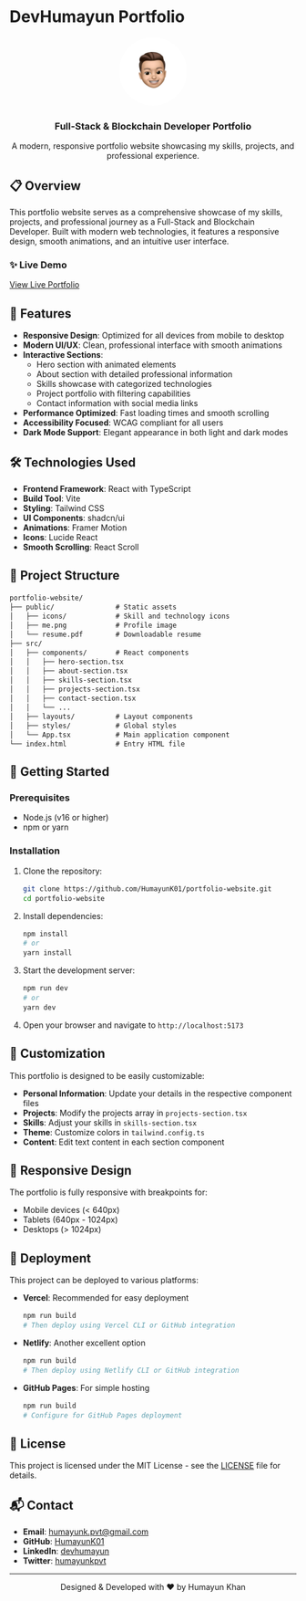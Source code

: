# DevHumayun Portfolio

<div align="center">
  <img src="public/me.png" alt="DevHumayun Logo" width="120" height="120" style="border-radius: 50%;">
  <h3 align="center">Full-Stack & Blockchain Developer Portfolio</h3>
  <p align="center">
    A modern, responsive portfolio website showcasing my skills, projects, and professional experience.
  </p>
</div>

## 📋 Overview

This portfolio website serves as a comprehensive showcase of my skills, projects, and professional journey as a Full-Stack and Blockchain Developer. Built with modern web technologies, it features a responsive design, smooth animations, and an intuitive user interface.

### ✨ Live Demo

[View Live Portfolio](https://devhumayun.vercel.app/)

## 🚀 Features

- **Responsive Design**: Optimized for all devices from mobile to desktop
- **Modern UI/UX**: Clean, professional interface with smooth animations
- **Interactive Sections**:
  - Hero section with animated elements
  - About section with detailed professional information
  - Skills showcase with categorized technologies
  - Project portfolio with filtering capabilities
  - Contact information with social media links
- **Performance Optimized**: Fast loading times and smooth scrolling
- **Accessibility Focused**: WCAG compliant for all users
- **Dark Mode Support**: Elegant appearance in both light and dark modes

## 🛠️ Technologies Used

- **Frontend Framework**: React with TypeScript
- **Build Tool**: Vite
- **Styling**: Tailwind CSS
- **UI Components**: shadcn/ui
- **Animations**: Framer Motion
- **Icons**: Lucide React
- **Smooth Scrolling**: React Scroll

## 🧰 Project Structure

```
portfolio-website/
├── public/               # Static assets
│   ├── icons/            # Skill and technology icons
│   ├── me.png            # Profile image
│   └── resume.pdf        # Downloadable resume
├── src/
│   ├── components/       # React components
│   │   ├── hero-section.tsx
│   │   ├── about-section.tsx
│   │   ├── skills-section.tsx
│   │   ├── projects-section.tsx
│   │   ├── contact-section.tsx
│   │   └── ...
│   ├── layouts/          # Layout components
│   ├── styles/           # Global styles
│   └── App.tsx           # Main application component
└── index.html            # Entry HTML file
```

## 🚦 Getting Started

### Prerequisites

- Node.js (v16 or higher)
- npm or yarn

### Installation

1. Clone the repository:
   ```bash
   git clone https://github.com/HumayunK01/portfolio-website.git
   cd portfolio-website
   ```

2. Install dependencies:
   ```bash
   npm install
   # or
   yarn install
   ```

3. Start the development server:
   ```bash
   npm run dev
   # or
   yarn dev
   ```

4. Open your browser and navigate to `http://localhost:5173`

## 🔧 Customization

This portfolio is designed to be easily customizable:

- **Personal Information**: Update your details in the respective component files
- **Projects**: Modify the projects array in `projects-section.tsx`
- **Skills**: Adjust your skills in `skills-section.tsx`
- **Theme**: Customize colors in `tailwind.config.ts`
- **Content**: Edit text content in each section component

## 📱 Responsive Design

The portfolio is fully responsive with breakpoints for:
- Mobile devices (< 640px)
- Tablets (640px - 1024px)
- Desktops (> 1024px)

## 🚢 Deployment

This project can be deployed to various platforms:

- **Vercel**: Recommended for easy deployment
  ```bash
  npm run build
  # Then deploy using Vercel CLI or GitHub integration
  ```

- **Netlify**: Another excellent option
  ```bash
  npm run build
  # Then deploy using Netlify CLI or GitHub integration
  ```

- **GitHub Pages**: For simple hosting
  ```bash
  npm run build
  # Configure for GitHub Pages deployment
  ```

## 📄 License

This project is licensed under the MIT License - see the [LICENSE](LICENSE) file for details.

## 📬 Contact

- **Email**: humayunk.pvt@gmail.com
- **GitHub**: [HumayunK01](https://github.com/HumayunK01)
- **LinkedIn**: [devhumayun](https://www.linkedin.com/in/devhumayun/)
- **Twitter**: [humayunkpvt](https://x.com/humayunkpvt)

---

<div align="center">
  <p>Designed & Developed with ❤️ by Humayun Khan</p>
</div>
